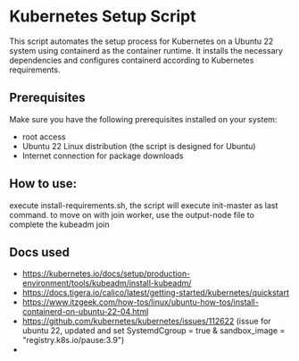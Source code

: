 # Kubernetes Setup Script

This script automates the setup process for Kubernetes on a Ubuntu 22 system using containerd as the container runtime. It installs the necessary dependencies and configures containerd according to Kubernetes requirements.

## Prerequisites

Make sure you have the following prerequisites installed on your system:

- root access
- Ubuntu 22 Linux distribution (the script is designed for Ubuntu)
- Internet connection for package downloads

## How to use:
execute install-requirements.sh, the script will execute init-master as last command.
to move on with join worker, use the output-node file to complete the kubeadm join

## Docs used
- https://kubernetes.io/docs/setup/production-environment/tools/kubeadm/install-kubeadm/
- https://docs.tigera.io/calico/latest/getting-started/kubernetes/quickstart
- https://www.itzgeek.com/how-tos/linux/ubuntu-how-tos/install-containerd-on-ubuntu-22-04.html
- https://github.com/kubernetes/kubernetes/issues/112622 (issue for ubuntu 22, updated and set SystemdCgroup = true & sandbox_image = "registry.k8s.io/pause:3.9")
- 
